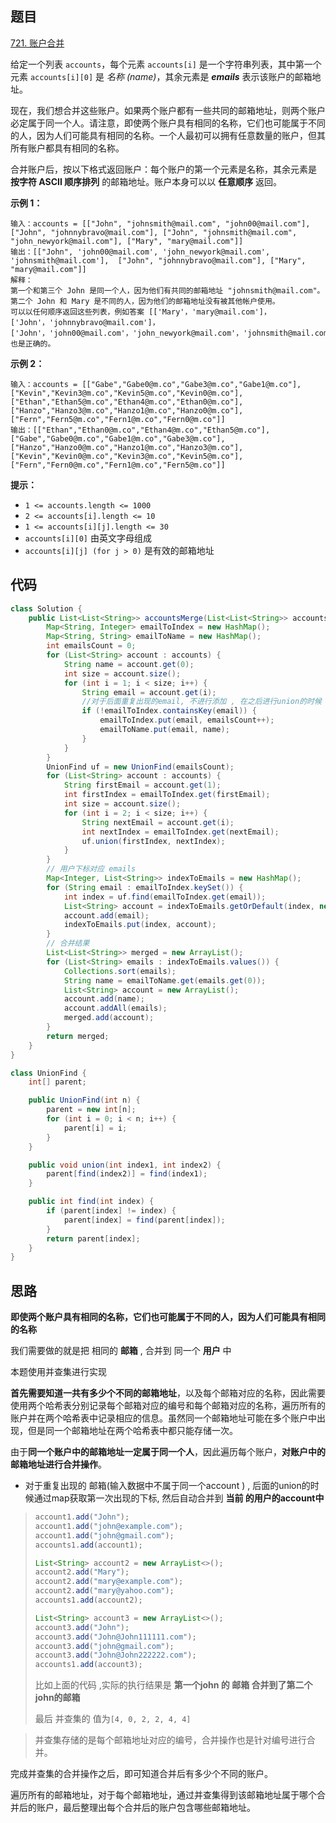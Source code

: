 ## 题目

[721. 账户合并](https://leetcode.cn/problems/accounts-merge/)

给定一个列表 `accounts`，每个元素 `accounts[i]` 是一个字符串列表，其中第一个元素 `accounts[i][0]` 是 *名称 (name)*，其余元素是 ***emails*** 表示该账户的邮箱地址。

现在，我们想合并这些账户。如果两个账户都有一些共同的邮箱地址，则两个账户必定属于同一个人。请注意，即使两个账户具有相同的名称，它们也可能属于不同的人，因为人们可能具有相同的名称。一个人最初可以拥有任意数量的账户，但其所有账户都具有相同的名称。

合并账户后，按以下格式返回账户：每个账户的第一个元素是名称，其余元素是 **按字符 ASCII 顺序排列** 的邮箱地址。账户本身可以以 **任意顺序** 返回。

**示例 1：**

```
输入：accounts = [["John", "johnsmith@mail.com", "john00@mail.com"], ["John", "johnnybravo@mail.com"], ["John", "johnsmith@mail.com", "john_newyork@mail.com"], ["Mary", "mary@mail.com"]]
输出：[["John", 'john00@mail.com', 'john_newyork@mail.com', 'johnsmith@mail.com'],  ["John", "johnnybravo@mail.com"], ["Mary", "mary@mail.com"]]
解释：
第一个和第三个 John 是同一个人，因为他们有共同的邮箱地址 "johnsmith@mail.com"。 
第二个 John 和 Mary 是不同的人，因为他们的邮箱地址没有被其他帐户使用。
可以以任何顺序返回这些列表，例如答案 [['Mary'，'mary@mail.com']，['John'，'johnnybravo@mail.com']，
['John'，'john00@mail.com'，'john_newyork@mail.com'，'johnsmith@mail.com']] 也是正确的。
```

**示例 2：**

```
输入：accounts = [["Gabe","Gabe0@m.co","Gabe3@m.co","Gabe1@m.co"],["Kevin","Kevin3@m.co","Kevin5@m.co","Kevin0@m.co"],["Ethan","Ethan5@m.co","Ethan4@m.co","Ethan0@m.co"],["Hanzo","Hanzo3@m.co","Hanzo1@m.co","Hanzo0@m.co"],["Fern","Fern5@m.co","Fern1@m.co","Fern0@m.co"]]
输出：[["Ethan","Ethan0@m.co","Ethan4@m.co","Ethan5@m.co"],["Gabe","Gabe0@m.co","Gabe1@m.co","Gabe3@m.co"],["Hanzo","Hanzo0@m.co","Hanzo1@m.co","Hanzo3@m.co"],["Kevin","Kevin0@m.co","Kevin3@m.co","Kevin5@m.co"],["Fern","Fern0@m.co","Fern1@m.co","Fern5@m.co"]]
```

 

**提示：**

- `1 <= accounts.length <= 1000`
- `2 <= accounts[i].length <= 10`
- `1 <= accounts[i][j].length <= 30`
- `accounts[i][0]` 由英文字母组成
- `accounts[i][j] (for j > 0)` 是有效的邮箱地址

## 代码

```java
class Solution {
    public List<List<String>> accountsMerge(List<List<String>> accounts) {
        Map<String, Integer> emailToIndex = new HashMap();
        Map<String, String> emailToName = new HashMap();
        int emailsCount = 0;
        for (List<String> account : accounts) {
            String name = account.get(0);
            int size = account.size();
            for (int i = 1; i < size; i++) {
                String email = account.get(i);
               	//对于后面重复出现的email, 不进行添加 , 在之后进行union的时候 会自动合并到 之前的用户中
                if (!emailToIndex.containsKey(email)) {
                    emailToIndex.put(email, emailsCount++);
                    emailToName.put(email, name);
                }
            }
        }
        UnionFind uf = new UnionFind(emailsCount);
        for (List<String> account : accounts) {
            String firstEmail = account.get(1);
            int firstIndex = emailToIndex.get(firstEmail);
            int size = account.size();
            for (int i = 2; i < size; i++) {
                String nextEmail = account.get(i);
                int nextIndex = emailToIndex.get(nextEmail);
                uf.union(firstIndex, nextIndex);
            }
        }
        // 用户下标对应 emails
        Map<Integer, List<String>> indexToEmails = new HashMap();
        for (String email : emailToIndex.keySet()) {
            int index = uf.find(emailToIndex.get(email));
            List<String> account = indexToEmails.getOrDefault(index, new ArrayList());
            account.add(email);
            indexToEmails.put(index, account);
        }
        // 合并结果
        List<List<String>> merged = new ArrayList();
        for (List<String> emails : indexToEmails.values()) {
            Collections.sort(emails);
            String name = emailToName.get(emails.get(0));
            List<String> account = new ArrayList();
            account.add(name);
            account.addAll(emails);
            merged.add(account);
        }
        return merged;
    }
}

class UnionFind {
    int[] parent;

    public UnionFind(int n) {
        parent = new int[n];
        for (int i = 0; i < n; i++) {
            parent[i] = i;
        }
    }

    public void union(int index1, int index2) {
        parent[find(index2)] = find(index1);
    }

    public int find(int index) {
        if (parent[index] != index) {
            parent[index] = find(parent[index]);
        }
        return parent[index];
    }
}
```

## 思路

**即使两个账户具有相同的名称，它们也可能属于不同的人，因为人们可能具有相同的名称**

我们需要做的就是把 相同的 **邮箱** , 合并到 同一个 **用户** 中

本题使用并查集进行实现

**首先需要知道一共有多少个不同的邮箱地址**，以及每个邮箱对应的名称，因此需要使用两个哈希表分别记录每个邮箱对应的编号和每个邮箱对应的名称，遍历所有的账户并在两个哈希表中记录相应的信息。虽然同一个邮箱地址可能在多个账户中出现，但是同一个邮箱地址在两个哈希表中都只能存储一次。

由于**同一个账户中的邮箱地址一定属于同一个人**，因此遍历每个账户，**对账户中的邮箱地址进行合并操作**。

- 对于重复出现的 邮箱(输入数据中不属于同一个account ) , 后面的union的时候通过map获取第一次出现的下标, 然后自动合并到 **当前 的用户的account中**

> ```java
> account1.add("John");
> account1.add("john@example.com");
> account1.add("john@gmail.com");
> accounts1.add(account1);
> 
> List<String> account2 = new ArrayList<>();
> account2.add("Mary");
> account2.add("mary@example.com");
> account2.add("mary@yahoo.com");
> accounts1.add(account2);
> 
> List<String> account3 = new ArrayList<>();
> account3.add("John");
> account3.add("John@John111111.com");
> account3.add("john@gmail.com");
> account3.add("John@John222222.com");
> accounts1.add(account3);
> ```
>
> 比如上面的代码 ,实际的执行结果是 **第一个john 的 邮箱 合并到了第二个john的邮箱**
>
> 最后 并查集的 值为`[4, 0, 2, 2, 4, 4]`


> 并查集存储的是每个邮箱地址对应的编号，合并操作也是针对编号进行合并。

完成并查集的合并操作之后，即可知道合并后有多少个不同的账户。

遍历所有的邮箱地址，对于每个邮箱地址，通过并查集得到该邮箱地址属于哪个合并后的账户，最后整理出每个合并后的账户包含哪些邮箱地址。

